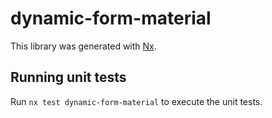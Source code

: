 # dynamic-form-material

This library was generated with [Nx](https://nx.dev).

## Running unit tests

Run `nx test dynamic-form-material` to execute the unit tests.
